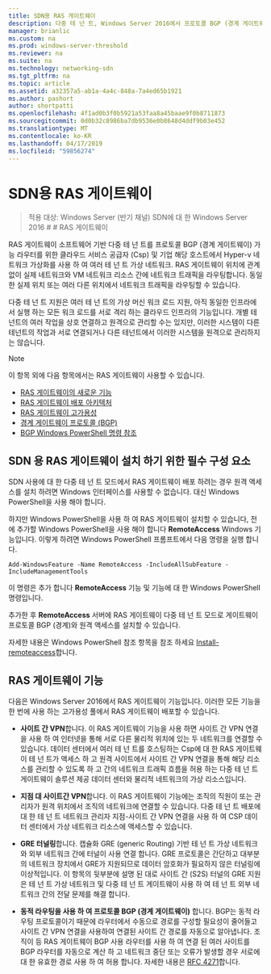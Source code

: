 ```yaml
---
title: SDN용 RAS 게이트웨이
description: 다중 테 넌 트, Windows Server 2016에서 프로토콜 BGP (경계 게이트웨이) 가능 라우터는 소프트웨어 기반 인 RAS 게이트웨이 대해 자세히 알아보려면이 항목에서는 사용할 수 있습니다.
manager: brianlic
ms.custom: na
ms.prod: windows-server-threshold
ms.reviewer: na
ms.suite: na
ms.technology: networking-sdn
ms.tgt_pltfrm: na
ms.topic: article
ms.assetid: a32357a5-ab1a-4a4c-848a-7a4ed65b1921
ms.author: pashort
author: shortpatti
ms.openlocfilehash: 4f1ad0b3f0b5921a53faa8a45baae9f0b8711873
ms.sourcegitcommit: 0d0b32c8986ba7db9536e0b8648d4ddf9b03e452
ms.translationtype: MT
ms.contentlocale: ko-KR
ms.lasthandoff: 04/17/2019
ms.locfileid: "59856274"
---
```

# <a name="ras-gateway-for-sdn"></a>SDN용 RAS 게이트웨이

>적용 대상: Windows Server (반기 채널) SDN에 대 한 Windows Server 2016 # # RAS 게이트웨이  


RAS 게이트웨이 소프트웨어 기반 다중 테 넌 트를 프로토콜 BGP (경계 게이트웨이) 가능 라우터를 위한 클라우드 서비스 공급자 (Csp) 및 기업 해당 호스트에서 Hyper-v 네트워크 가상화를 사용 하 여 여러 테 넌 트 가상 네트워크. RAS 게이트웨이 위치에 관계 없이 실제 네트워크와 VM 네트워크 리소스 간에 네트워크 트래픽을 라우팅합니다. 동일한 실제 위치 또는 여러 다른 위치에서 네트워크 트래픽을 라우팅할 수 있습니다.   

다중 테 넌 트 지원은 여러 테 넌 트의 가상 머신 워크 로드 지원, 아직 동일한 인프라에서 실행 하는 모든 워크 로드를 서로 격리 하는 클라우드 인프라의 기능입니다. 개별 테넌트의 여러 작업을 상호 연결하고 원격으로 관리할 수는 있지만, 이러한 시스템이 다른 테넌트의 작업과 서로 연결되거나 다른 테넌트에서 이러한 시스템을 원격으로 관리하지는 않습니다.

  
> [!NOTE]  
> 이 항목 외에 다음 항목에서는 RAS 게이트웨이 사용할 수 있습니다.  
>   
> -   [RAS 게이트웨이의 새로운 기능](../../../sdn/technologies/network-function-virtualization/What-s-New-in-RAS-Gateway.md)  
> -   [RAS 게이트웨이 배포 아키텍처](../../../sdn/technologies/network-function-virtualization/RAS-Gateway-Deployment-Architecture.md)  
> -   [RAS 게이트웨이 고가용성](../../../sdn/technologies/network-function-virtualization/RAS-Gateway-High-Availability.md)  
> -   [경계 게이트웨이 프로토콜 &#40;BGP&#41;](../../../../remote/remote-access/bgp/Border-Gateway-Protocol-BGP.md)  
> -   [BGP Windows PowerShell 명령 참조](../../../../remote/remote-access/bgp/BGP-Windows-PowerShell-Command-Reference.md)  
  
    
## <a name="prerequisites-for-installing-ras-gateway-for-sdn"></a>SDN 용 RAS 게이트웨이 설치 하기 위한 필수 구성 요소  
SDN 사용에 대 한 다중 테 넌 트 모드에서 RAS 게이트웨이 배포 하려는 경우 원격 액세스를 설치 하려면 Windows 인터페이스를 사용할 수 없습니다. 대신 Windows PowerShell을 사용 해야 합니다.  
  
하지만 Windows PowerShell을 사용 하 여 RAS 게이트웨이 설치할 수 있습니다, 전에 추가할 Windows PowerShell을 사용 해야 합니다 **RemoteAccess** Windows 기능입니다. 이렇게 하려면 Windows PowerShell 프롬프트에서 다음 명령을 실행 합니다.  
  
`Add-WindowsFeature -Name RemoteAccess -IncludeAllSubFeature -IncludeManagementTools`  
  
이 명령은 추가 합니다 **RemoteAccess** 기능 및 기능에 대 한 Windows PowerShell 명령입니다.  
  
추가한 후 **RemoteAccess** 서버에 RAS 게이트웨이 다중 테 넌 트 모드로 게이트웨이 프로토콜 BGP (경계)와 원격 액세스를 설치할 수 있습니다.  
  
자세한 내용은 Windows PowerShell 참조 항목을 참조 하세요 [Install-remoteaccess](https://technet.microsoft.com/library/hh918408.aspx)합니다.  
  
## <a name="ras-gateway-features"></a>RAS 게이트웨이 기능  
다음은 Windows Server 2016에서 RAS 게이트웨이 기능입니다. 이러한 모든 기능을 한 번에 사용 하는 고가용성 풀에서 RAS 게이트웨이 배포할 수 있습니다.  
  
-   **사이트 간 VPN**합니다. 이 RAS 게이트웨이 기능을 사용 하면 사이트 간 VPN 연결을 사용 하 여 인터넷을 통해 서로 다른 물리적 위치에 있는 두 네트워크를 연결할 수 있습니다. 데이터 센터에서 여러 테 넌 트를 호스팅하는 Csp에 대 한 RAS 게이트웨이 테 넌 트가 액세스 하 고 원격 사이트에서 사이트 간 VPN 연결을 통해 해당 리소스를 관리할 수 있도록 하 고 간의 네트워크 트래픽 흐름을 허용 하는 다중 테 넌 트 게이트웨이 솔루션 제공 데이터 센터와 물리적 네트워크의 가상 리소스입니다.  
  
-   **지점 대 사이트간 VPN**합니다. 이 RAS 게이트웨이 기능에는 조직의 직원이 또는 관리자가 원격 위치에서 조직의 네트워크에 연결할 수 있습니다.  다중 테 넌 트 배포에 대 한 테 넌 트 네트워크 관리자 지점-사이트 간 VPN 연결을 사용 하 여 CSP 데이터 센터에서 가상 네트워크 리소스에 액세스할 수 있습니다.  
  
-   **GRE 터널링**합니다. 캡슐화 GRE (generic Routing) 기반 테 넌 트 가상 네트워크와 외부 네트워크 간에 터널이 사용 연결 합니다. GRE 프로토콜은 간단하고 대부분의 네트워크 장치에서 GRE가 지원되므로 데이터 암호화가 필요하지 않은 터널링에 이상적입니다. 이 항목의 뒷부분에 설명 된 대로 사이트 간 (S2S) 터널의 GRE 지원은 테 넌 트 가상 네트워크 및 다중 테 넌 트 게이트웨이 사용 하 여 테 넌 트 외부 네트워크 간의 전달 문제를 해결 합니다.  
  
-   **동적 라우팅을 사용 하 여 프로토콜 BGP (경계 게이트웨이)** 합니다. BGP는 동적 라우팅 프로토콜이기 때문에 라우터에서 수동으로 경로를 구성할 필요성이 줄어들고 사이트 간 VPN 연결을 사용하여 연결된 사이트 간 경로를 자동으로 알아냅니다. 조직이 등 RAS 게이트웨이 BGP 사용 라우터를 사용 하 여 연결 된 여러 사이트를 BGP 라우터를 자동으로 계산 하 고 네트워크 중단 또는 오류가 발생할 경우 서로에 대 한 유효한 경로 사용 하 여 허용 합니다. 자세한 내용은 [RFC 4271](https://tools.ietf.org/html/rfc4271)합니다.  
  

  


